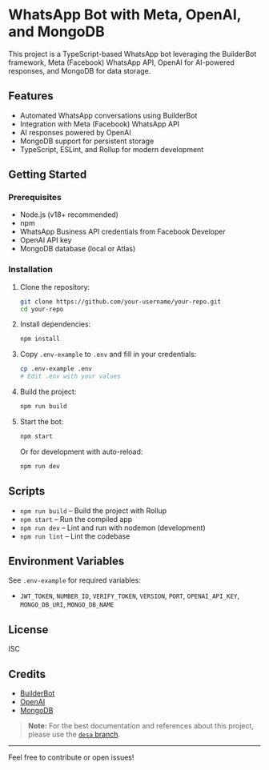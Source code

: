 # WhatsApp Bot with Meta, OpenAI, and MongoDB

This project is a TypeScript-based WhatsApp bot leveraging the BuilderBot framework, Meta (Facebook) WhatsApp API, OpenAI for AI-powered responses, and MongoDB for data storage.

## Features
- Automated WhatsApp conversations using BuilderBot
- Integration with Meta (Facebook) WhatsApp API
- AI responses powered by OpenAI
- MongoDB support for persistent storage
- TypeScript, ESLint, and Rollup for modern development

## Getting Started

### Prerequisites
- Node.js (v18+ recommended)
- npm
- WhatsApp Business API credentials from Facebook Developer
- OpenAI API key
- MongoDB database (local or Atlas)

### Installation

1. Clone the repository:
   ```bash
   git clone https://github.com/your-username/your-repo.git
   cd your-repo
   ```
2. Install dependencies:
   ```bash
   npm install
   ```
3. Copy `.env-example` to `.env` and fill in your credentials:
   ```bash
   cp .env-example .env
   # Edit .env with your values
   ```
4. Build the project:
   ```bash
   npm run build
   ```
5. Start the bot:
   ```bash
   npm start
   ```
   Or for development with auto-reload:
   ```bash
   npm run dev
   ```

## Scripts
- `npm run build` – Build the project with Rollup
- `npm start` – Run the compiled app
- `npm run dev` – Lint and run with nodemon (development)
- `npm run lint` – Lint the codebase

## Environment Variables
See `.env-example` for required variables:
- `JWT_TOKEN`, `NUMBER_ID`, `VERIFY_TOKEN`, `VERSION`, `PORT`, `OPENAI_API_KEY`, `MONGO_DB_URI`, `MONGO_DB_NAME`

## License
ISC

## Credits
- [BuilderBot](https://builderbot.vercel.app/)
- [OpenAI](https://openai.com/)
- [MongoDB](https://www.mongodb.com/)

> **Note:** For the best documentation and references about this project, please use the [`desa` branch](https://github.com/Luchojamin/whatsapp-bot-meta-openai-mongo/tree/desa).

---
Feel free to contribute or open issues!